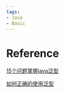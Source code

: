 ```yaml
---
tags:
- Java
- Basic
---
```


# Reference
[15个问题掌握java泛型](https://bbs.huaweicloud.com/blogs/262907?utm_source=juejin&utm_medium=bbs-ex&utm_campaign=ei&utm_content=content)

[如何正确的使用泛型](https://www.cnblogs.com/jian0110/p/10690483.html)